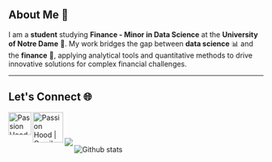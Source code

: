 
## About Me 👋
I am a **student** studying **Finance - Minor in Data Science** at the **University of Notre Dame** 🏰. My work bridges the gap between **data science** 📊 and the **finance** 📖, applying analytical tools and quantitative methods to drive innovative solutions for complex financial challenges.

___
## Let's Connect 🌐
<a href="https://www.linkedin.com/in/passionhood/">
  <img align="left" alt="Passion Hood | LinkedIn" width="45px" src="assets/linkedin.png"/>
</a>
<a href="mailto:phood419@gmail.com">
  <img align="left" alt="Passion Hood | Gmail" width="60px" src="assets/gmail.png"/>
</a>

<br>
<br>
<br>

<a href="https://github.com/passionhood/passionhood">
  <img align="left" src="https://github-readme-stats.vercel.app/api/top-langs/?username=passionhood&hide=java,html&title_color=ffffff&text_color=c9cacc&icon_color=2bbc8a&bg_color=1d1f21" />
</a>

![Github stats](https://github-readme-stats.vercel.app/api?username=passionhood&theme=highcontrast&show_icons=true&count_private=true)

